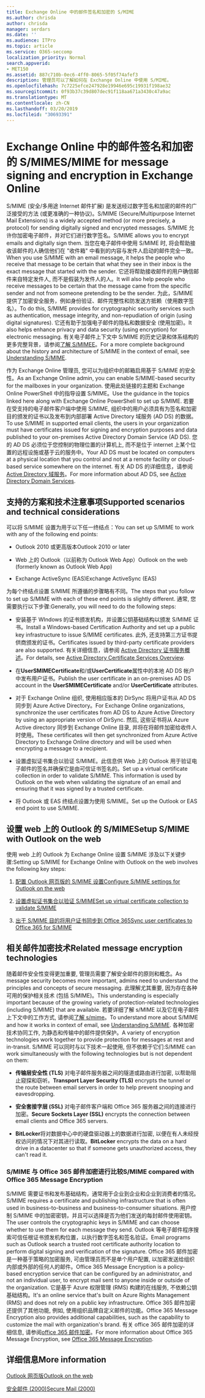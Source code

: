 ```yaml
---
title: Exchange Online 中的邮件签名和加密的 S/MIME
ms.author: chrisda
author: chrisda
manager: serdars
ms.date: ''
ms.audience: ITPro
ms.topic: article
ms.service: O365-seccomp
localization_priority: Normal
search.appverid:
- MET150
ms.assetid: 887c710b-0ec6-4ff0-8065-5f05f74afef3
description: 管理员可以了解如何在 Exchange Online 中使用 S/MIME。
ms.openlocfilehash: 7c7225efce247928e19946e695c19931f198ae32
ms.sourcegitcommit: 0f93b37c39d807dec91f118aa671a3430c47a9ac
ms.translationtype: MT
ms.contentlocale: zh-CN
ms.lasthandoff: 03/20/2019
ms.locfileid: "30693391"
---
```

# <a name="smime-for-message-signing-and-encryption-in-exchange-online"></a><span data-ttu-id="221cc-103">Exchange Online 中的邮件签名和加密的 S/MIME</span><span class="sxs-lookup"><span data-stu-id="221cc-103">S/MIME for message signing and encryption in Exchange Online</span></span>

<span data-ttu-id="221cc-104">S/MIME (安全/多用途 Internet 邮件扩展) 是发送经过数字签名和加密的邮件的广泛接受的方法 (或更准确的一种协议)。</span><span class="sxs-lookup"><span data-stu-id="221cc-104">S/MIME (Secure/Multipurpose Internet Mail Extensions) is a widely accepted method (or more precisely, a protocol) for sending digitally signed and encrypted messages.</span></span> <span data-ttu-id="221cc-105">S/MIME 允许你加密电子邮件，并对它们进行数字签名。</span><span class="sxs-lookup"><span data-stu-id="221cc-105">S/MIME allows you to encrypt emails and digitally sign them.</span></span> <span data-ttu-id="221cc-106">当您在电子邮件中使用 S/MIME 时, 将会帮助接收该邮件的人确信他们在 "收件箱" 中看到的内容与发件人启动的邮件完全一致。</span><span class="sxs-lookup"><span data-stu-id="221cc-106">When you use S/MIME with an email message, it helps the people who receive that message to be certain that what they see in their inbox is the exact message that started with the sender.</span></span> <span data-ttu-id="221cc-107">它还将帮助接收邮件的用户确信邮件来自特定发件人, 而不是假装为发件人的人。</span><span class="sxs-lookup"><span data-stu-id="221cc-107">It will also help people who receive messages to be certain that the message came from the specific sender and not from someone pretending to be the sender.</span></span> <span data-ttu-id="221cc-108">为此，S/MIME 提供了加密安全服务，例如身份验证、邮件完整性和防发送方抵赖（使用数字签名）。</span><span class="sxs-lookup"><span data-stu-id="221cc-108">To do this, S/MIME provides for cryptographic security services such as authentication, message integrity, and non-repudiation of origin (using digital signatures).</span></span> <span data-ttu-id="221cc-109">它还有助于加强电子邮件的隐私和数据安全 (使用加密)。</span><span class="sxs-lookup"><span data-stu-id="221cc-109">It also helps enhance privacy and data security (using encryption) for electronic messaging.</span></span> <span data-ttu-id="221cc-110">有关电子邮件上下文中 S/MIME 的历史记录和体系结构的更多完整背景，请参阅[了解 S/MIMEE](https://go.microsoft.com/fwlink/?LinkID=393948)。</span><span class="sxs-lookup"><span data-stu-id="221cc-110">For a more complete background about the history and architecture of S/MIME in the context of email, see [Understanding S/MIME](https://go.microsoft.com/fwlink/?LinkID=393948).</span></span>

<span data-ttu-id="221cc-111">作为 Exchange Online 管理员, 您可以为组织中的邮箱启用基于 S/MIME 的安全性。</span><span class="sxs-lookup"><span data-stu-id="221cc-111">As an Exchange Online admin, you can enable S/MIME-based security for the mailboxes in your organization.</span></span> <span data-ttu-id="221cc-112">使用此处链接的主题和 Exchange Online PowerShell 中的指导设置 S/MIME。</span><span class="sxs-lookup"><span data-stu-id="221cc-112">Use the guidance in the topics linked here along with Exchange Online PowerShell to set up S/MIME.</span></span> <span data-ttu-id="221cc-113">若要在受支持的电子邮件客户端中使用 S/MIME, 组织中的用户必须具有为签名和加密目的颁发的证书以及发布到内部部署 Active Directory 域服务 (AD DS) 的数据。</span><span class="sxs-lookup"><span data-stu-id="221cc-113">To use S/MIME in supported email clients, the users in your organization must have certificates issued for signing and encryption purposes and data published to your on-premises Active Directory Domain Service (AD DS).</span></span> <span data-ttu-id="221cc-114">您的 AD DS 必须位于您控制的物理位置的计算机上, 而不是位于 internet 上某个位置的远程设施或基于云的服务中。</span><span class="sxs-lookup"><span data-stu-id="221cc-114">Your AD DS must be located on computers at a physical location that you control and not at a remote facility or cloud-based service somewhere on the internet.</span></span> <span data-ttu-id="221cc-115">有关 AD DS 的详细信息，请参阅 [Active Directory 域服务](https://go.microsoft.com/fwlink/?LinkID=394064)。</span><span class="sxs-lookup"><span data-stu-id="221cc-115">For more information about AD DS, see [Active Directory Domain Services](https://go.microsoft.com/fwlink/?LinkID=394064).</span></span>

## <a name="supported-scenarios-and-technical-considerations"></a><span data-ttu-id="221cc-116">支持的方案和技术注意事项</span><span class="sxs-lookup"><span data-stu-id="221cc-116">Supported scenarios and technical considerations</span></span>

<span data-ttu-id="221cc-117">可以将 S/MIME 设置为用于以下任一终结点：</span><span class="sxs-lookup"><span data-stu-id="221cc-117">You can set up S/MIME to work with any of the following end points:</span></span>

- <span data-ttu-id="221cc-118">Outlook 2010 或更高版本</span><span class="sxs-lookup"><span data-stu-id="221cc-118">Outlook 2010 or later</span></span>

- <span data-ttu-id="221cc-119">Web 上的 Outlook（以前称为 Outlook Web App）</span><span class="sxs-lookup"><span data-stu-id="221cc-119">Outlook on the web (formerly known as Outlook Web App)</span></span>

- <span data-ttu-id="221cc-120">Exchange ActiveSync (EAS)</span><span class="sxs-lookup"><span data-stu-id="221cc-120">Exchange ActiveSync (EAS)</span></span>

<span data-ttu-id="221cc-121">为每个终结点设置 S/MIME 所遵循的步骤略有不同。</span><span class="sxs-lookup"><span data-stu-id="221cc-121">The steps that you follow to set up S/MIME with each of these end points is slightly different.</span></span> <span data-ttu-id="221cc-122">通常, 您需要执行以下步骤:</span><span class="sxs-lookup"><span data-stu-id="221cc-122">Generally, you will need to do the following steps:</span></span>

- <span data-ttu-id="221cc-123">安装基于 WIndows 的证书颁发机构，并设置公钥基础结构以颁发 S/MIME 证书。</span><span class="sxs-lookup"><span data-stu-id="221cc-123">Install a Windows-based Certification Authority and set up a public key infrastructure to issue S/MIME certificates.</span></span> <span data-ttu-id="221cc-124">此外, 还支持第三方证书提供商颁发的证书。</span><span class="sxs-lookup"><span data-stu-id="221cc-124">Certificates issued by third-party certificate providers are also supported.</span></span> <span data-ttu-id="221cc-125">有关详细信息，请参阅 [Active Directory 证书服务概述](https://technet.microsoft.com/library/hh831740.aspx)。</span><span class="sxs-lookup"><span data-stu-id="221cc-125">For details, see [Active Directory Certificate Services Overview](https://technet.microsoft.com/library/hh831740.aspx).</span></span>

- <span data-ttu-id="221cc-126">在**UserSMIMECertificate**和/或**UserCertificate**属性中的本地 AD DS 帐户中发布用户证书。</span><span class="sxs-lookup"><span data-stu-id="221cc-126">Publish the user certificate in an on-premises AD DS account in the **UserSMIMECertificate** and/or **UserCertificate** attributes.</span></span>

- <span data-ttu-id="221cc-127">对于 Exchange Online 组织, 使用相应版本的 DirSync 将用户证书从 AD DS 同步到 Azure Active Directory。</span><span class="sxs-lookup"><span data-stu-id="221cc-127">For Exchange Online organizations, synchronize the user certificates from AD DS to Azure Active Directory by using an appropriate version of DirSync.</span></span> <span data-ttu-id="221cc-128">然后, 这些证书将从 Azure Active directory 同步到 Exchange Online 目录, 并将在将邮件加密给收件人时使用。</span><span class="sxs-lookup"><span data-stu-id="221cc-128">These certificates will then get synchronized from Azure Active Directory to Exchange Online directory and will be used when encrypting a message to a recipient.</span></span>

- <span data-ttu-id="221cc-p106">设置虚拟证书集合以验证 S/MIME。此信息供 Web 上的 Outlook 用于验证电子邮件的签名并确保它是由可信证书签名的。</span><span class="sxs-lookup"><span data-stu-id="221cc-p106">Set up a virtual certificate collection in order to validate S/MIME. This information is used by Outlook on the web when validating the signature of an email and ensuring that it was signed by a trusted certificate.</span></span>

- <span data-ttu-id="221cc-131">将 Outlook 或 EAS 终结点设置为使用 S/MIME。</span><span class="sxs-lookup"><span data-stu-id="221cc-131">Set up the Outlook or EAS end point to use S/MIME.</span></span>

## <a name="setup-smime-with-outlook-on-the-web"></a><span data-ttu-id="221cc-132">设置 web 上的 Outlook 的 S/MIME</span><span class="sxs-lookup"><span data-stu-id="221cc-132">Setup S/MIME with Outlook on the web</span></span>

<span data-ttu-id="221cc-133">使用 web 上的 Outlook 为 Exchange Online 设置 S/MIME 涉及以下关键步骤:</span><span class="sxs-lookup"><span data-stu-id="221cc-133">Setting up S/MIME for Exchange Online with Outlook on the web involves the following key steps:</span></span>

1. [<span data-ttu-id="221cc-134">配置 Outlook 网页版的 S/MIME 设置</span><span class="sxs-lookup"><span data-stu-id="221cc-134">Configure S/MIME settings for Outlook on the web</span></span>](configure-s-mime-settings-for-outlook-web-app.md)

2. [<span data-ttu-id="221cc-135">设置虚拟证书集合以验证 S/MIME</span><span class="sxs-lookup"><span data-stu-id="221cc-135">Set up virtual certificate collection to validate S/MIME</span></span>](set-up-virtual-certificate-collection-to-validate-s-mime.md)

3. [<span data-ttu-id="221cc-136">出于 S/MIME 目的将用户证书同步到 Office 365</span><span class="sxs-lookup"><span data-stu-id="221cc-136">Sync user certificates to Office 365 for S/MIME</span></span>](sync-user-certificates-to-office-365-for-s-mime.md)

## <a name="related-message-encryption-technologies"></a><span data-ttu-id="221cc-137">相关邮件加密技术</span><span class="sxs-lookup"><span data-stu-id="221cc-137">Related message encryption technologies</span></span>

<span data-ttu-id="221cc-138">随着邮件安全性变得更加重要, 管理员需要了解安全邮件的原则和概念。</span><span class="sxs-lookup"><span data-stu-id="221cc-138">As message security becomes more important, admins need to understand the principles and concepts of secure messaging.</span></span> <span data-ttu-id="221cc-139">此理解尤其重要, 因为存在各种可用的保护相关技术 (包括 S/MIME)。</span><span class="sxs-lookup"><span data-stu-id="221cc-139">This understanding is especially important because of the growing variety of protection-related technologies (including S/MIME) that are available.</span></span> <span data-ttu-id="221cc-140">若要详细了解 s/MIME 以及它在电子邮件上下文中的工作方式, 请参阅[了解 s/mime](https://go.microsoft.com/fwlink/?LinkID=393948)。</span><span class="sxs-lookup"><span data-stu-id="221cc-140">To understand more about S/MIME and how it works in context of email, see [Understanding S/MIME](https://go.microsoft.com/fwlink/?LinkID=393948).</span></span> <span data-ttu-id="221cc-141">各种加密技术协同工作, 为静态和传输中的邮件提供保护。</span><span class="sxs-lookup"><span data-stu-id="221cc-141">A variety of encryption technologies work together to provide protection for messages at rest and in-transit.</span></span> <span data-ttu-id="221cc-142">S/MIME 可以同时与以下技术一起使用, 但不依赖于它们:</span><span class="sxs-lookup"><span data-stu-id="221cc-142">S/MIME can work simultaneously with the following technologies but is not dependent on them:</span></span>

- <span data-ttu-id="221cc-143">**传输层安全性 (TLS)** 对电子邮件服务器之间的隧道或路由进行加密, 以帮助阻止窥探和窃听。</span><span class="sxs-lookup"><span data-stu-id="221cc-143">**Transport Layer Security (TLS)** encrypts the tunnel or the route between email servers in order to help prevent snooping and eavesdropping.</span></span>

- <span data-ttu-id="221cc-144">**安全套接字层 (SSL)** 对电子邮件客户端和 Office 365 服务器之间的连接进行加密。</span><span class="sxs-lookup"><span data-stu-id="221cc-144">**Secure Sockets Layer (SSL)** encrypts the connection between email clients and Office 365 servers.</span></span>

- <span data-ttu-id="221cc-145">**BitLocker**将对数据中心中的硬盘驱动器上的数据进行加密, 以便在有人未经授权访问的情况下对其进行读取。</span><span class="sxs-lookup"><span data-stu-id="221cc-145">**BitLocker** encrypts the data on a hard drive in a datacenter so that if someone gets unauthorized access, they can't read it.</span></span>

### <a name="smime-compared-with-office-365-message-encryption"></a><span data-ttu-id="221cc-146">S/MIME 与 Office 365 邮件加密进行比较</span><span class="sxs-lookup"><span data-stu-id="221cc-146">S/MIME compared with Office 365 Message Encryption</span></span>

<span data-ttu-id="221cc-147">S/MIME 需要证书和发布基础结构，通常用于企业到企业和企业到消费者的情况。</span><span class="sxs-lookup"><span data-stu-id="221cc-147">S/MIME requires a certificate and publishing infrastructure that is often used in business-to-business and business-to-consumer situations.</span></span> <span data-ttu-id="221cc-148">用户控制 S/MIME 中的加密密钥，并且可以选择是否为他们发送的每封邮件使用密钥。</span><span class="sxs-lookup"><span data-stu-id="221cc-148">The user controls the cryptographic keys in S/MIME and can choose whether to use them for each message they send.</span></span> <span data-ttu-id="221cc-149">Outlook 等电子邮件程序搜索可信任根证书颁发机构位置，以执行数字签名和签名验证。</span><span class="sxs-lookup"><span data-stu-id="221cc-149">Email programs such as Outlook search a trusted root certificate authority location to perform digital signing and verification of the signature.</span></span> <span data-ttu-id="221cc-150">Office 365 邮件加密是一种基于策略的加密服务, 可由管理员而不是单个用户配置, 以加密发送给组织内部或外部的任何人的邮件。</span><span class="sxs-lookup"><span data-stu-id="221cc-150">Office 365 Message Encryption is a policy-based encryption service that can be configured by an administrator, and not an individual user, to encrypt mail sent to anyone inside or outside of the organization.</span></span> <span data-ttu-id="221cc-151">它是基于 Azure 权限管理 (RMS) 构建的在线服务, 不依赖公钥基础结构。</span><span class="sxs-lookup"><span data-stu-id="221cc-151">It's an online service that's built on Azure Rights Management (RMS) and does not rely on a public key infrastructure.</span></span> <span data-ttu-id="221cc-152">Office 365 邮件加密还提供了其他功能, 例如, 使用组织品牌自定义邮件的功能。</span><span class="sxs-lookup"><span data-stu-id="221cc-152">Office 365 Message Encryption also provides additional capabilities, such as the capability to customize the mail with organization's brand.</span></span> <span data-ttu-id="221cc-153">有关 office 365 邮件加密的详细信息, 请参阅[office 365 邮件加密](https://go.microsoft.com/fwlink/?LinkID=392525)。</span><span class="sxs-lookup"><span data-stu-id="221cc-153">For more information about Office 365 Message Encryption, see [Office 365 Message Encryption](https://go.microsoft.com/fwlink/?LinkID=392525).</span></span>

## <a name="more-information"></a><span data-ttu-id="221cc-154">详细信息</span><span class="sxs-lookup"><span data-stu-id="221cc-154">More information</span></span>

[<span data-ttu-id="221cc-155">Outlook 网页版</span><span class="sxs-lookup"><span data-stu-id="221cc-155">Outlook on the web</span></span>](http://technet.microsoft.com/library/3814b665-01e8-4881-9a44-163f14789ee4.aspx)

[<span data-ttu-id="221cc-156">安全邮件 (2000)</span><span class="sxs-lookup"><span data-stu-id="221cc-156">Secure Mail (2000)</span></span>](https://technet.microsoft.com/en-us/library/cc962043.aspx)

